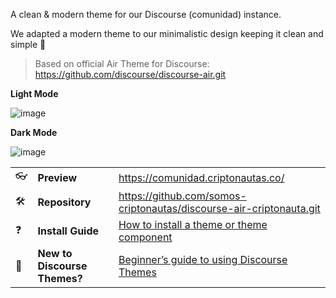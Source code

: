 <!-- Describe this theme/component in one or two sentences -->

A clean & modern theme for our Discourse (comunidad) instance.

We adapted a modern theme to our minimalistic design keeping it clean and simple 🙂

> Based on official Air Theme for Discourse: https://github.com/discourse/discourse-air.git

<!-- Add screenshots (if applicable) -->

**Light Mode**

![image](https://user-images.githubusercontent.com/5862206/214545439-85410d82-9565-4e00-8b23-b2d69a0ee1eb.png)

**Dark Mode**

![image](https://user-images.githubusercontent.com/5862206/214545506-f44d6165-4f79-416e-a89c-548482d04cea.png)



|                     |                              |                                                                                                                             |
| ------------------- | ---------------------------- | --------------------------------------------------------------------------------------------------------------------------- |
| :eyeglasses:        | **Preview**                  | https://comunidad.criptonautas.co/                                                                                        |
| :hammer_and_wrench: | **Repository**               | https://github.com/somos-criptonautas/discourse-air-criptonauta.git                                                                              |
| :question:          | **Install Guide**            | [How to install a theme or theme component](https://meta.discourse.org/t/how-do-i-install-a-theme-or-theme-component/63682) |
| :open_book:         | **New to Discourse Themes?** | [Beginner’s guide to using Discourse Themes](https://meta.discourse.org/t/beginners-guide-to-using-discourse-themes/91966)  |

